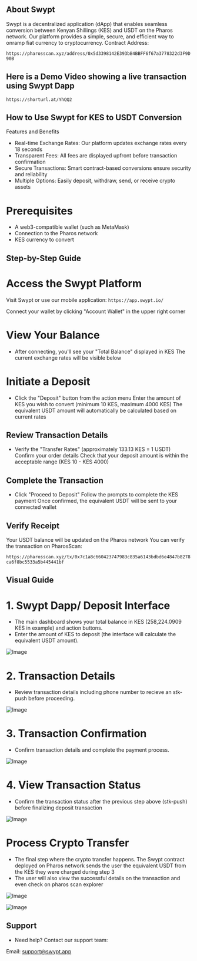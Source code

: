 ## About Swypt
Swypt is a decentralized application (dApp) that enables seamless conversion between Kenyan Shillings (KES) and USDT on the Pharos network. Our platform provides a simple, secure, and efficient way to onramp fiat currency to cryptocurrency.
Contract Address:

``` https://pharosscan.xyz/address/0x5d3398142E393bB4BBFF6f67a3778322d3F9D90B ```

## Here is a Demo Video showing a live transaction using Swypt Dapp
 ```
https://shorturl.at/YhQQ2
```

## How to Use Swypt for KES to USDT Conversion

Features and Benefits

- Real-time Exchange Rates: Our platform updates exchange rates every 18 seconds
- Transparent Fees: All fees are displayed upfront before transaction confirmation
- Secure Transactions: Smart contract-based conversions ensure security and reliability
- Multiple Options: Easily deposit, withdraw, send, or receive crypto assets

# Prerequisites
- A web3-compatible wallet (such as MetaMask)
- Connection to the Pharos network
- KES currency to convert

## Step-by-Step Guide

# Access the Swypt Platform

Visit Swypt or use our mobile application: 
``` https://app.swypt.io/ ```

Connect your wallet by clicking "Account Wallet" in the upper right corner


# View Your Balance

- After connecting, you'll see your "Total Balance" displayed in KES
The current exchange rates will be visible below


# Initiate a Deposit

- Click the "Deposit" button from the action menu
Enter the amount of KES you wish to convert (minimum 10 KES, maximum 4000 KES)
The equivalent USDT amount will automatically be calculated based on current rates


## Review Transaction Details

- Verify the "Transfer Rates" (approximately 133.13 KES = 1 USDT)
Confirm your order details
Check that your deposit amount is within the acceptable range (KES 10 - KES 4000)


## Complete the Transaction

- Click "Proceed to Deposit"
Follow the prompts to complete the KES payment
Once confirmed, the equivalent USDT will be sent to your connected wallet


## Verify Receipt

Your USDT balance will be updated on the Pharos network
You can verify the transaction on PharosScan:
 
``` https://pharosscan.xyz/tx/0x7c1a8c660423747983c835a6143bdbd6e4847b8278ca6f8bc5533a5b445441bf ```

## Visual Guide

 # 1. Swypt Dapp/ Deposit Interface
- The main dashboard shows your total balance in KES (258,224.0909 KES in example) and action buttons.
- Enter the amount of KES to deposit (the interface will calculate the equivalent USDT amount). 

![Image](https://github.com/user-attachments/assets/d3292357-0c3a-4bb3-98f9-58ceb0ac251b)


 # 2. Transaction Details

- Review transaction details including phone number to recieve an stk-push before proceeding.

![Image](https://github.com/user-attachments/assets/b62e641d-a192-432f-9626-a813c4964afd)

# 3. Transaction Confirmation 

- Confirm transaction details and complete the payment process.

![Image](https://github.com/user-attachments/assets/1a81518d-dbf9-4196-acbb-d1f91bc4a424)

# 4. View Transaction Status

- Confirm the transaction status after the previous step above (stk-push) before finalizing deposit transaction

![Image](https://github.com/user-attachments/assets/5474e396-af12-436d-8939-522915c232db)

# Process Crypto Transfer 

- The final step where the crypto transfer happens. The Swypt contract deployed on Pharos network sends the user the equivalent USDT from the KES they were charged during step 3
- The user will also view the successful details on the transaction and even check on pharos scan explorer

![Image](https://github.com/user-attachments/assets/b4355ae2-a45e-4f73-b4a9-d48c07bc50a2)

![Image](https://github.com/user-attachments/assets/05cf9097-933f-48a3-83d5-8c1456b44005)


## Support
- Need help? Contact our support team:

Email: support@swypt.app



